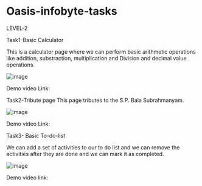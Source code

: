 # Oasis-infobyte-tasks

LEVEL-2

Task1-Basic Calculator

This is a calculator page where we can perform basic arithmetic operations like addition, substraction, multiplication and Division and decimal value operations.

![image](https://user-images.githubusercontent.com/119717566/205422245-8dd47c95-50fa-411e-8c2f-f09f24f1f94b.png)

Demo video Link:





Task2-Tribute page
This page tributes to the S.P. Bala Subrahmanyam.

![image](https://user-images.githubusercontent.com/119717566/205424230-e689f5a3-5f95-4d35-b494-2eb7c6b5a4f1.png)

Demo video Link:





Task3- Basic To-do-list

We can add a set of activities to our to do list and we can remove the activities after they are done and we can mark it as completed.

![image](https://user-images.githubusercontent.com/119717566/205424388-1711fed0-4a4c-42ef-8d7e-a16123951a91.png)

Demo video link:
